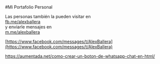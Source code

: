 #Mi Portafolio Personal

 Las personas también la pueden visitar en   
 [fb.me/alexballera](fb.me/alexballera)   
 y enviarle mensajes en    
 [m.me/alexballera](m.me/alexballera)   

 [https://www.facebook.com/messages/t/AlexBallera](https://www.facebook.com/messages/t/AlexBallera)   


 https://aumentada.net/como-crear-un-boton-de-whatsapp-chat-en-html/


